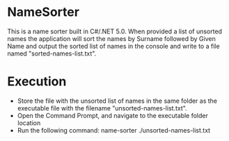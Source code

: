 # NameSorter
This is a name sorter built in C#/.NET 5.0. When provided a list of unsorted names the application will sort the names by Surname followed by Given Name and output the sorted list of names in the console and write to a file named "sorted-names-list.txt".

# Execution
* Store the file with the unsorted list of names in the same folder as the executable file with the filename "unsorted-names-list.txt".
* Open the Command Prompt, and navigate to the executable folder location
* Run the following command: name-sorter ./unsorted-names-list.txt
